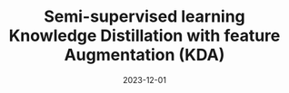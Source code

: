 ---
title: "Semi-supervised learning Knowledge Distillation with feature Augmentation (KDA)"
collection: publications
category: conferences
permalink: /publications/kda
nolink: true
header:
    teaser: /images/kda.png
date: 2023-12-01
authors: <b>Sungwon Woo</b>, Jeongae Lee, Jung Lee, Hojune Kim, Jinkyeong Bae, Young Choi, Jongho Nang<sup>+</sup> 
venue: 'Korean Institute of Information Scientists and Engineers 2024'
tags: ["semi-supervised learning", "knowledge distillation"]
buttons:
    - type: paper
      url: https://www.dbpia.co.kr/pdf/pdfView.do?nodeId=NODE12042065&width=2048
---